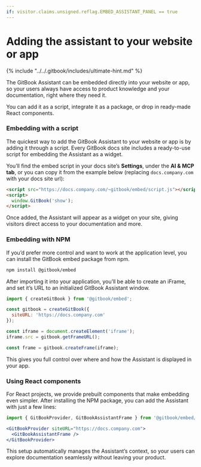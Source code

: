 ```yaml
---
if: visitor.claims.unsigned.reflag.EMBED_ASSISTANT_PANEL == true
---
```


# Adding the assistant to your website or app

{% include "../../.gitbook/includes/ultimate-hint.md" %}

The GitBook Assistant can be embedded directly into your website or app, so your users always have access to product knowledge and your documentation, right where they need it.&#x20;

You can add it as a script, integrate it as a package, or drop in ready-made React components.

### Embedding with a script

The quickest way to add the GitBook Assistant to your website or app is by adding it through a script. Every GitBook docs site includes a ready-to-use script for embedding the Assistant as a widget.

You’ll find the embed script in your docs site’s **Settings**, under the **AI & MCP tab**, or you can copy it from the example below (replacing `docs.company.com` with your docs site url):

```html
<script src="https://docs.company.com/~gitbook/embed/script.js"></script>
<script>
  window.GitBook('show');
</script>
```

Once added, the Assistant will appear as a widget on your site, giving visitors direct access to your documentation and more.

### Embedding with NPM

If you’d prefer more control and want to work at the application level, you can install the GitBook embed package from npm.

```bash
npm install @gitbook/embed
```

After importing it into your application, you’ll be able to create an iFrame, and set it’s URL to an initialized GitBook Assistant window.

```javascript
import { createGitBook } from '@gitbook/embed';

const gitbook = createGitBook({
  siteURL: 'https://docs.company.com'
});

const iframe = document.createElement('iframe');
iframe.src = gitbook.getFrameURL();

const frame = gitbook.createFrame(iframe);
```

This gives you full control over where and how the Assistant is displayed in your app.

### Using React components

For React projects, we provide prebuilt components that make embedding even simpler. After installing the NPM package, you can add the Assistant with just a few lines:

```jsx
import { GitBookProvider, GitBookAssistantFrame } from '@gitbook/embed/react';

<GitBookProvider siteURL="https://docs.company.com">
  <GitBookAssistantFrame />
</GitBookProvider>
```

This setup automatically manages the Assistant’s context, so your users can explore documentation seamlessly without leaving your product.
